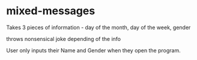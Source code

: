 # mixed-messages

Takes 3 pieces of information - day of the month, day of the week, gender

throws nonsensical joke depending of the info

User only inputs their Name and Gender when they open the program.
